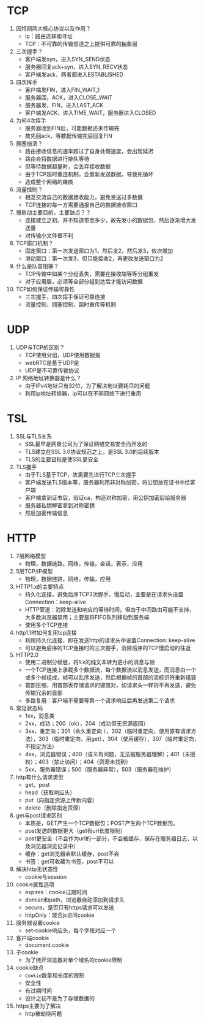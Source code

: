 # 

# TCP

1. 因特网两大核心协议以及作用？
   - ip：路由选择和寻址
   - TCP：不可靠的传输信道之上提供可靠的抽象层
2. 三次握手？
   - 客户端发syn，进入SYN_SEND状态
   - 服务器回复ack+syn，进入SYN_RECV状态
   - 客户端发ack，两者都进入ESTABLISHED
3. 四次挥手
   - 客户端发FIN，进入FIN_WAIT_1
   - 服务器回，ACK，进入CLOSE_WAIT
   - 服务器发，FIN，进入LAST_ACK
   - 客户端发ACK，进入TIME_WAIT，服务器进入CLOSED
4. 为何4次挥手
   - 服务器收到FIN后，可能数据还未传输完
   - 故先回ack，等数据传输完后回复FIN
5. 拥塞崩溃？
   - 路由接收信息的速率超过了自身处理速度，会出现延迟
   - 路由会将数据进行排队等待
   - 但等待数据超量时，会丢弃接收数据
   - 由于TCP超时重连机制，会重新发送数据，导致死循环
   - 造成整个网络的瘫痪
6. 流量控制？
   - 相互交流自己的数据接收能力，避免发送过多数据
   - TCP连接的每一方需要通报自己的数据接收窗口
7. 慢启动主要目的，主要缺点？？
   - 连接建立之初，并不知道带宽多少，故先发小的数据包，然后逐渐增大发送量
   - 对传输小文件很不利
8. TCP窗口机制？
   - 固定窗口：第一次发送窗口为1，然后发2，然后发3，依次增加
   - 滑动窗口：第一次发3，但只能接收2，再更改发送窗口为2
9. 什么是队首阻塞？
   - TCP传输中如某个分组丢失，需要在接收端等等分组重发
   - 对于应用层，必须等全部分组到达后才能访问数据
10. TCP如何保证传输可靠性
    - 三次握手，四次挥手保证可靠连接
    - 流量控制，拥塞控制，超时重传等机制

# UDP

1. UDP与TCP的区别？
   - TCP使用分组，UDP使用数据报
   - webRTC是基于UDP是
   - UDP是不可靠传输协议
2. IP 网络地址转换器是什么？
   - 由于IPv4地址只有32位，为了解决地址要耗尽的问题
   - 利用ip地址转换器，ip可以在不同网络下进行重用



# TSL

1. SSL与TLS关系
   - SSL最早是网景公司为了保证网络交易安全而开发的
   - TLS建立在SSL 3.0协议规范之上，是SSL 3.0的后续版本
   - TLS的主要目标是使SSL更安全
2. TLS握手
   - 由于TLS基于TCP，故需要先进行TCP三次握手
   - 客户端发送TLS版本等，服务器利用非对称加密，将公钥放在证书中给客户端
   - 客户端拿到证书后，验证ca，构造对称加密，用公钥加密后给服务器
   - 服务器私钥解密拿到对称密钥
   - 然后加密传输信息

# HTTP

1. 7层网络模型
   - 物理，数据链路，网络，传输，会话，表示，应用
2. 5层TCP/IP模型
   - 物理，数据链路，网络，传输，应用
3. HTTP1.x的主要特点
   - 持久化连接，避免后序TCP3次握手，慢启动，主要是在请求头设置Connection：keep-alive
   - HTTP管道：消除发送和响应的等待时间，但由于中间路由可能不支持，大多数浏览器禁用；主要是将FIFO队列移动到服务端
   - 使用多个TCP连接
4. http1.1时如何复用tcp连接
   - 利用持久化连接，即在发送http的请求头中设置Connection: keep-alive
   - 可以避免后序的TCP连接时的三次握手，消除后序的TCP慢启动的往返
5. HTTP2.0
   - 使用二进制分帧层，将1.x的纯文本转为更小的消息与帧
   - 一个TCP连接上承载多个数据流，每个数据流以消息发送，而消息由一个或多个帧组成，帧可以乱序发送，然后根据帧的首部的流标识符重新组装
   - 首部压缩，用首部表存储请求的键值对，如请求头一样则不再发送，避免传输冗余的首部
   - 多路复用：客户端不需要等第一个请求响应后再发送第二个请求
6. 常见状态码
   - 1xx，消息类
   - 2xx，成功；200（ok），204（成功但无资源返回）
   - 3xx，重定向；301（永久重定向 ），302（临时重定向，使用原有请求方法），303（临时重定向，用get），304（使用缓存），307（临时重定向，不指定方法）
   - 4xx，浏览器错误；400（语义有问题，无法被服务器理解）；401（未授权）；403（禁止访问）；404（资源未找到）
   - 5xx，服务器错误；500（服务器异常），503（服务器在维护）
7. http有什么请求类型
   - get，post
   - head（获取响应头）
   - put（向指定资源上传新内容）
   - delete（删除指定资源）
8. get与post请求区别
   - 本质是，GET产生一个TCP数据包；POST产生两个TCP数据包。
   - post发送的数据更大（get有url长度限制） 
   - post更安全（不会作为url的一部分，不会被缓存、保存在服务器日志、以及浏览器浏览记录中） 
   - 缓存：get浏览器会默认缓存，post不会
   - 书签：get可收藏为书签，post不可以
9. 解决http无状态性
   - cookie与session
10. cookie属性选项
    - expires：cookie过期时间
    - domian和path，浏览器自动添加到请求头
    - secure，是否只有https请求可以发送
    - httpOnly：能否js访问cookie
11. 服务器设置cookie
    - set-cookie响应头，每个字段对应一个
12. 客户端cookie
    - document.cookie
13. 子cookie
    - 为了绕开浏览器对单个域名的cookie限制
14. cookie缺点
    - `Cookie`数量和长度的限制
    - 安全性
    - 有过期时间
    - 设计之初不是为了存储数据的
15. https主要为了解决
    - http被劫持问题